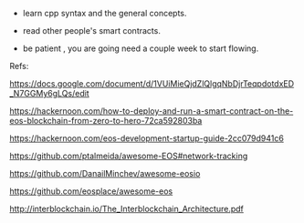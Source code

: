 
- learn cpp syntax and the general concepts.

- read other people's smart contracts.

- be patient , you are going need a couple week to start flowing.


Refs:

https://docs.google.com/document/d/1VUiMieQjdZlQlgqNbDjrTeqpdotdxED_N7GGMy6gLQs/edit

https://hackernoon.com/how-to-deploy-and-run-a-smart-contract-on-the-eos-blockchain-from-zero-to-hero-72ca592803ba

https://hackernoon.com/eos-development-startup-guide-2cc079d941c6

https://github.com/ptalmeida/awesome-EOS#network-tracking

https://github.com/DanailMinchev/awesome-eosio

https://github.com/eosplace/awesome-eos

http://interblockchain.io/The_Interblockchain_Architecture.pdf 